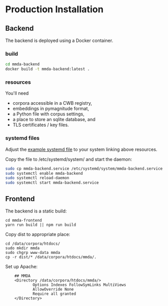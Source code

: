 # Production Installation

## Backend

The backend is deployed using a Docker container.

### build

```bash
cd mmda-backend
docker build -t mmda-backend:latest .
```

### resources

You'll need

- corpora accessible in a CWB registry,
- embeddings in pymagnitude format,
- a Python file with corpus settings,
- a place to store an sqlite database, and
- TLS certificates / key files.

### systemd files

Adjust the [example systemd file](obelix-mmda-backend.service) to your system linking above resources.

Copy the file to /etc/systemd/system/ and start the daemon:

```bash
sudo cp mmda-backend.service /etc/systemd/system/mmda-backend.service
sudo systemctl enable mmda-backend
sudo systemctl reload-daemon
sudo systemctl start mmda-backend.service
```

## Frontend

The backend is a static build:

    cd mmda-frontend
    yarn run build || npm run build

Copy dist to appropriate place:

    cd /data/corpora/htdocs/
    sudo mkdir mmda
    sudo chgrp www-data mmda
    cp -r dist/* /data/corpora/htdocs/mmda/.

Set up Apache:

        ## MMDA
        <Directory /data/corpora/htdocs/mmda/>
                Options Indexes FollowSymLinks MultiViews
                AllowOverride None
                Require all granted
        </Directory>
